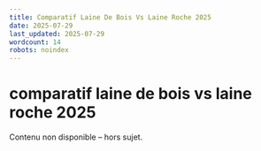 ```yaml
---
title: Comparatif Laine De Bois Vs Laine Roche 2025
date: 2025-07-29
last_updated: 2025-07-29
wordcount: 14
robots: noindex
---
```


# comparatif laine de bois vs laine roche 2025

Contenu non disponible – hors sujet.